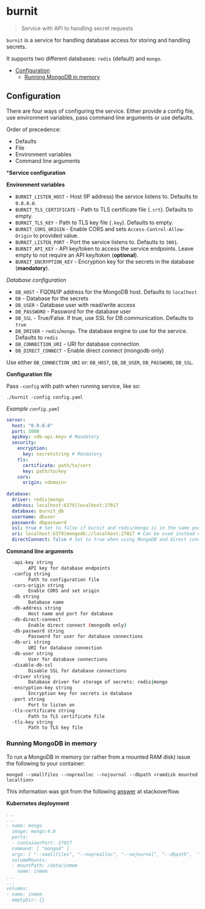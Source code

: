# burnit

> Service with API to handling secret requests

`burnit` is a service for handling database access for
storing and handling secrets.

It supports two different databases: `redis` (default) and `mongo`.

* [Configuration](#configuration)
  * [Running MongoDB in memory](#running-mongodb-in-memory)


## Configuration

There are four ways of configuring the service. Either provide a config file, use environment variables, pass command line arguments or use defaults.

Order of precedence:

* Defaults
* File
* Environment variables
* Command line arguments

***Service configuration**

**Environment variables**

* `BURNIT_LISTEN_HOST` - Host (IP address) the service listens to. Defaults to `0.0.0.0`.
* `BURNIT_TLS_CERTIFICATE` - Path to TLS certificate file (`.crt`). Defaults to empty.
* `BURNIT_TLS_KEY` - Path to TLS key file (`.key`). Defaults to empty.
* `BURNIT_CORS_ORIGIN` - Enable CORS and sets `Access-Control-Allow-Origin` to provided value.
* `BURNIT_LISTEN_PORT` - Port the service listens to. Defaults to `3001`.
* `BURNIT_API_KEY` - API key/token to access the service endpoints. Leave empty to not require an API key/token (**optional**).
* `BURNIT_ENCRYPTION_KEY` - Encryption key for the secrets in the database (**mandatory**).

*Database configuration*

* `DB_HOST` - FQDN/IP address for the MongoDB host. Defaults to `localhost`
* `DB` - Database for the secrets
* `DB_USER` - Database user with read/write access
* `DB_PASSWORD` - Password for the database user
* `DB_SSL` - True/False. If true, use SSL for DB communication. Defaults to `true`
* `DB_DRIVER` - `redis`/`mongo`. The database engine to use for the service. Defaults to `redis`
* `DB_CONNECTION_URI` - URI for database connection
* `DB_DIRECT_CONNECT` - Enable direct connect (mongodb only)

Use either `DB_CONNECTION_URI` or: `DB_HOST`, `DB`, `DB_USER`, `DB_PASSWORD`, `DB_SSL`.

**Configuration file**

Pass `-config` with path when running service, like so:
```
./burnit -config config.yaml
```

*Example `config.yaml`*

```yaml
server:
  host: "0.0.0.0"
  port: 3000
  apiKey: <db-api-key> # Mandatory
  security:
    encryption:
      key: secretstring # Mandatory
    tls:
      certificate: path/to/cert
      key: path/to/key
    cors:
      origin: <domain>
      
database:
  driver: redis|mongo
  address: localhost:6379|localhost:27017
  database: burnit_db
  username: dbuser
  password: dbpassword
  ssl: true # Set to false if burnit and redis/mongo is in the same pod if using Kubernetes.
  uri: localhost:6379|mongodb://localhost:27017 # Can be used instead of address, database, username, password and ssl.
  directConnect: false # Set to true when using MongoDB and direct connect is required.
```

**Command line arguments**

```sh
  -api-key string
        API key for database endpoints
  -config string
        Path to configuration file
  -cors-origin string
        Enable CORS and set origin
  -db string
        Database name
  -db-address string
        Host name and port for database
  -db-direct-connect
        Enable direct connect (mongodb only)
  -db-password string
        Password for user for database connections
  -db-uri string
        URI for database connection
  -db-user string
        User for database connections
  -disable-db-ssl
        Disable SSL for database connections
  -driver string
        Database driver for storage of secrets: redis|mongo
  -encryption-key string
        Encryption key for secrets in database
  -port string
        Port to listen on
  -tls-certificate string
        Path to TLS certificate file
  -tls-key string
        Path to TLS key file
```
### Running MongoDB in memory

To run a MongoDB in memory (or rather from a mounted RAM disk) issue
the following to your container:

```
mongod --smallfiles --noprealloc --nojournal --dbpath <ramdisk mounted localtion>
```

This information was got from the following [answer](https://stackoverflow.com/questions/26572248/can-i-configure-mongodb-to-be-in-memory) at stackoverflow.

**Kubernetes deployment**

```yaml
...
...
- name: mongo
  image: mongo:4.0
  ports:
  - containerPort: 27017
  command: [ "mongod" ]
  args: [ "--smallfiles", "--noprealloc", "--nojournal", "--dbpath",  "/data/inmem" ]
  volumeMounts:
  - mountPath: /data/inmem
    name: inmem
...
...
volumes:
- name: inmem
  emptyDir: {}
```
